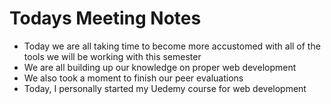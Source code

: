 # Todays Meeting Notes
  * Today we are all taking time to become more accustomed with all of the tools we will be working with this semester 
  * We are all building up our knowledge on proper web development 
  * We also took a moment to finish our peer evaluations 
  * Today, I personally started my Uedemy course for web development 
